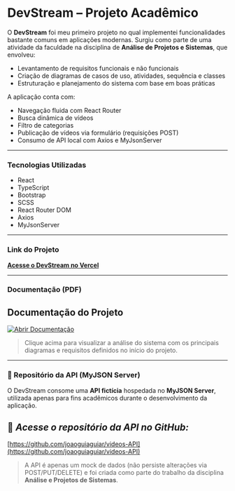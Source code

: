 # DevStream – Projeto Acadêmico

O **DevStream** foi meu primeiro projeto no qual implementei funcionalidades bastante comuns em aplicações modernas. Surgiu como parte de uma atividade da faculdade na disciplina de **Análise de Projetos e Sistemas**, que envolveu:

- Levantamento de requisitos funcionais e não funcionais  
- Criação de diagramas de casos de uso, atividades, sequência e classes  
- Estruturação e planejamento do sistema com base em boas práticas

A aplicação conta com:

- Navegação fluida com React Router  
- Busca dinâmica de vídeos  
- Filtro de categorias  
- Publicação de vídeos via formulário (requisições POST)  
- Consumo de API local com Axios e MyJsonServer

---

### Tecnologias Utilizadas

- React  
- TypeScript  
- Bootstrap  
- SCSS  
- React Router DOM  
- Axios  
- MyJsonServer  

---

### Link do Projeto

[**Acesse o DevStream no Vercel**](https://devstream-sand.vercel.app/)

---

### Documentação (PDF)

## Documentação do Projeto

[![Abrir Documentação](https://img.shields.io/badge/Abrir%20documentação-PDF-blue?logo=adobeacrobatreader)](https://drive.google.com/file/d/1Rszior6G7wtczdsseDqqu2XmzBuoukQU/view?usp=sharing)

> Clique acima para visualizar a análise do sistema com os principais diagramas e requisitos definidos no início do projeto.

---

### 🧠 Repositório da API (MyJSON Server)

O DevStream consome uma **API fictícia** hospedada no **MyJSON Server**, utilizada apenas para fins acadêmicos durante o desenvolvimento da aplicação.


## 📡 *Acesse o repositório da API no GitHub:*
[https://github.com/joaoguiaguiar/videos-API](https://github.com/joaoguiaguiar/videos-API)

> A API é apenas um mock de dados (não persiste alterações via POST/PUT/DELETE) e foi criada como parte do trabalho da disciplina **Análise e Projetos de Sistemas**.
